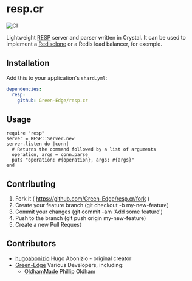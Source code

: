 # resp.cr

![CI](https://github.com/Green-Edge/resp.cr/workflows/CI/badge.svg)

Lightweight [RESP](https://redis.io/topics/protocol) server and parser
written in Crystal. It can be used to implement a [Redisclone][redis]
or a Redis load balancer, for exemple.

## Installation

Add this to your application's `shard.yml`:

```yaml
dependencies:
  resp:
    github: Green-Edge/resp.cr
```

## Usage

```crystal
require "resp"
server = RESP::Server.new
server.listen do |conn|
  # Returns the command followed by a list of arguments
  operation, args = conn.parse
  puts "operation: #{operation}, args: #{args}"
end
```

## Contributing

1. Fork it ( https://github.com/Green-Edge/resp.cr/fork )
2. Create your feature branch (git checkout -b my-new-feature)
3. Commit your changes (git commit -am 'Add some feature')
4. Push to the branch (git push origin my-new-feature)
5. Create a new Pull Request

## Contributors

- [hugoabonizio](https://github.com/hugoabonizio) Hugo Abonizio - original creator
- [Green-Edge](https://github.com/Green-Edge) Various Developers, including:
  - [OldhamMade](https://github.com/OldhamMade) Phillip Oldham

[redis]: https://github.com/hugoabonizio/resp.cr/blob/master/examples/redis_clone.cr
